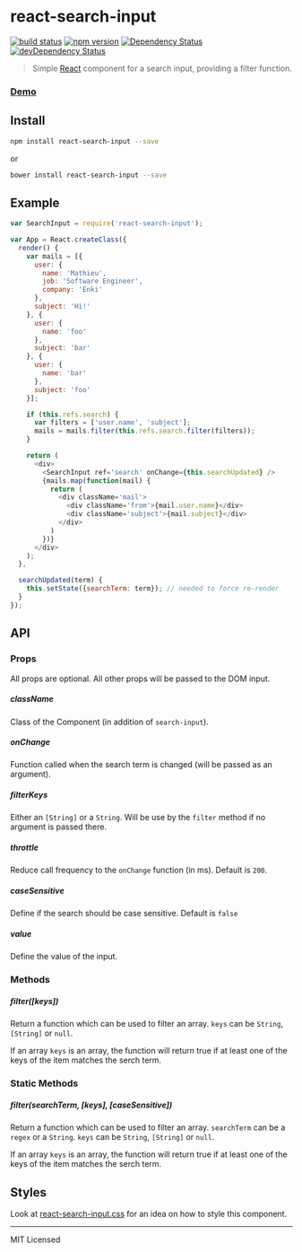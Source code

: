 # react-search-input
[![build status](https://img.shields.io/travis/enkidevs/react-search-input/master.svg?style=flat-square)](https://travis-ci.org/enkidevs/react-search-input)
[![npm version](https://img.shields.io/npm/v/react-search-input.svg?style=flat-square)](https://www.npmjs.com/package/react-search-input)
[![Dependency Status](https://david-dm.org/enkidevs/react-search-input.svg)](https://david-dm.org/enkidevs/react-search-input)
[![devDependency Status](https://david-dm.org/enkidevs/react-search-input/dev-status.svg)](https://david-dm.org/enkidevs/react-search-input#info=devDependencies)

> Simple [React](http://facebook.github.io/react/index.html) component for a search input, providing a filter function.

### [Demo](https://enki-com.github.io/react-search-input)

## Install

```bash
npm install react-search-input --save
```

or

```bash
bower install react-search-input --save
```

## Example

```javascript
var SearchInput = require('react-search-input');

var App = React.createClass({
  render() {
    var mails = [{
      user: {
        name: 'Mathieu',
        job: 'Software Engineer',
        company: 'Enki'
      },
      subject: 'Hi!'
    }, {
      user: {
        name: 'foo'
      },
      subject: 'bar'
    }, {
      user: {
        name: 'bar'
      },
      subject: 'foo'
    }];

    if (this.refs.search) {
      var filters = ['user.name', 'subject'];
      mails = mails.filter(this.refs.search.filter(filters));
    }

    return (
      <div>
        <SearchInput ref='search' onChange={this.searchUpdated} />
        {mails.map(function(mail) {
          return (
            <div className='mail'>
              <div className='from'>{mail.user.name}</div>
              <div className='subject'>{mail.subject}</div>
            </div>
          )
        })}
      </div>
    );
  },

  searchUpdated(term) {
    this.setState({searchTerm: term}); // needed to force re-render
  }
});
```

## API

### Props

All props are optional. All other props will be passed to the DOM input.

##### className

Class of the Component (in addition of `search-input`).

##### onChange

Function called when the search term is changed (will be passed as an argument).

##### filterKeys

Either an `[String]` or a `String`. Will be use by the `filter` method if no argument is passed there.

##### throttle

Reduce call frequency to the `onChange` function (in ms). Default is `200`.

##### caseSensitive

Define if the search should be case sensitive. Default is `false`

##### value

Define the value of the input.

### Methods

##### filter([keys])

Return a function which can be used to filter an array. `keys` can be `String`, `[String]` or `null`.

If an array `keys` is an array, the function will return true if at least one of the keys of the item matches the serch term.

### Static Methods

##### filter(searchTerm, [keys], [caseSensitive])

Return a function which can be used to filter an array. `searchTerm` can be a `regex` or a `String`. `keys` can be `String`, `[String]` or `null`.

If an array `keys` is an array, the function will return true if at least one of the keys of the item matches the serch term.

## Styles

Look at [react-search-input.css](https://github.com/mathieudutour/react-search-input/blob/master/react-search-input.css) for an idea on how to style this component.

---

MIT Licensed
